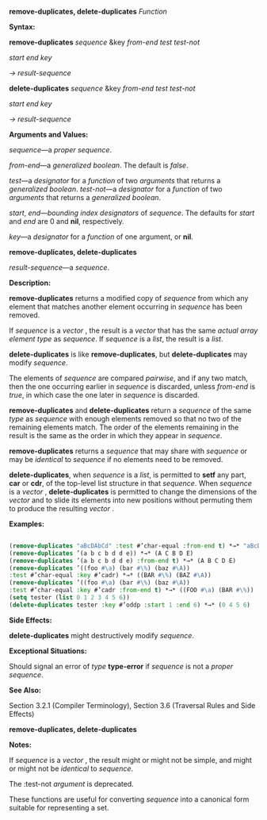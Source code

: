 **remove-duplicates, delete-duplicates** *Function* 



**Syntax:** 



**remove-duplicates** *sequence* &amp;key *from-end test test-not* 



*start end key* 



*→ result-sequence* 



**delete-duplicates** *sequence* &amp;key *from-end test test-not* 



*start end key* 



*→ result-sequence* 



**Arguments and Values:** 



*sequence*—a *proper sequence*. 



*from-end*—a *generalized boolean*. The default is *false*. 



*test*—a *designator* for a *function* of two *arguments* that returns a *generalized boolean*. *test-not*—a *designator* for a *function* of two *arguments* that returns a *generalized boolean*. 



*start*, *end*—*bounding index designators* of *sequence*. The defaults for *start* and *end* are 0 and **nil**, respectively. 



*key*—a *designator* for a *function* of one argument, or **nil**. 







 



 



**remove-duplicates, delete-duplicates** 



*result-sequence*—a *sequence*. 



**Description:** 



**remove-duplicates** returns a modified copy of *sequence* from which any element that matches another element occurring in *sequence* has been removed. 



If *sequence* is a *vector* , the result is a *vector* that has the same *actual array element type* as *sequence*. If *sequence* is a *list*, the result is a *list*. 



**delete-duplicates** is like **remove-duplicates**, but **delete-duplicates** may modify *sequence*. 



The elements of *sequence* are compared *pairwise*, and if any two match, then the one occurring earlier in *sequence* is discarded, unless *from-end* is *true*, in which case the one later in *sequence* is discarded. 



**remove-duplicates** and **delete-duplicates** return a *sequence* of the same *type* as *sequence* with enough elements removed so that no two of the remaining elements match. The order of the elements remaining in the result is the same as the order in which they appear in *sequence*. 



**remove-duplicates** returns a *sequence* that may share with *sequence* or may be *identical* to *sequence* if no elements need to be removed. 



**delete-duplicates**, when *sequence* is a *list*, is permitted to **setf** any part, **car** or **cdr**, of the top-level list structure in that *sequence*. When *sequence* is a *vector* , **delete-duplicates** is permitted to change the dimensions of the *vector* and to slide its elements into new positions without permuting them to produce the resulting *vector* . 



**Examples:**
```lisp
 
(remove-duplicates "aBcDAbCd" :test #’char-equal :from-end t) *→* "aBcD" 
(remove-duplicates ’(a b c b d d e)) *→* (A C B D E) 
(remove-duplicates ’(a b c b d d e) :from-end t) *→* (A B C D E) 
(remove-duplicates ’((foo #\a) (bar #\%) (baz #\A)) 
:test #’char-equal :key #’cadr) *→* ((BAR #\%) (BAZ #\A)) 
(remove-duplicates ’((foo #\a) (bar #\%) (baz #\A)) 
:test #’char-equal :key #’cadr :from-end t) *→* ((FOO #\a) (BAR #\%)) 
(setq tester (list 0 1 2 3 4 5 6)) 
(delete-duplicates tester :key #’oddp :start 1 :end 6) *→* (0 4 5 6) 

```
**Side Effects:** 



**delete-duplicates** might destructively modify *sequence*. 



**Exceptional Situations:** 



Should signal an error of *type* **type-error** if *sequence* is not a *proper sequence*. 



**See Also:** 



Section 3.2.1 (Compiler Terminology), Section 3.6 (Traversal Rules and Side Effects) 



 



 



**remove-duplicates, delete-duplicates** 



**Notes:** 



If *sequence* is a *vector* , the result might or might not be simple, and might or might not be *identical* to *sequence*. 



The :test-not *argument* is deprecated. 



These functions are useful for converting *sequence* into a canonical form suitable for representing a set. 







 



 





